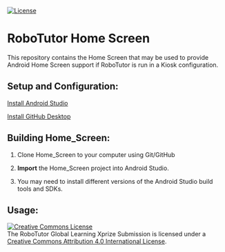 [![License](https://img.shields.io/badge/License-Apache%202.0-blue.svg)](https://opensource.org/licenses/Apache-2.0)

# **RoboTutor Home Screen**


This repository contains the Home Screen that may be used to provide Android Home Screen support if RoboTutor is run in a Kiosk configuration.


## **Setup and Configuration:**

[Install Android Studio](http://developer.android.com/sdk/index.html)<br>

[Install GitHub Desktop](https://desktop.github.com/)<br>


## **Building Home_Screen:**

1. Clone Home_Screen to your computer using Git/GitHub

2. **Import** the Home_Screen project into Android Studio.

3. You may need to install different versions of the Android Studio build tools and SDKs.



## **Usage:**

<a rel="license" href="http://creativecommons.org/licenses/by/4.0/"><img alt="Creative Commons License" style="border-width:0" src="https://i.creativecommons.org/l/by/4.0/88x31.png" /></a><br />The RoboTutor Global Learning Xprize Submission</span> is licensed under a <a rel="license" href="http://creativecommons.org/licenses/by/4.0/">Creative Commons Attribution 4.0 International License</a>.

